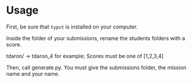 # Usage

First, be sure that `typst` is installed on your computer.


Inside the folder of your submissions, rename the students folders with a score.

tdaron/ -> tdaron_4 for example; Scores must be one of [1,2,3,4]

Then, call generate.py. You must give the submissions folder, the mission name and your name.


